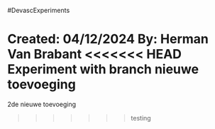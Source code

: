 #DevascExperiments

Created: 04/12/2024
By: Herman Van Brabant
<<<<<<< HEAD
Experiment with branch
nieuwe toevoeging
=======
2de nieuwe toevoeging
>>>>>>> testing

